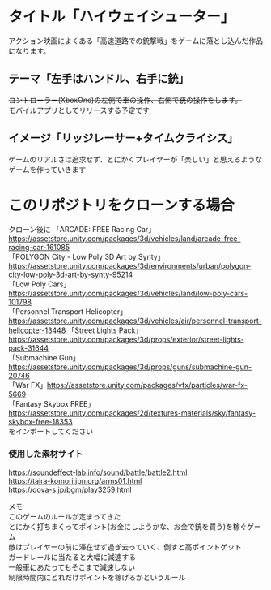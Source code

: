 # タイトル「ハイウェイシューター」
アクション映画によくある「高速道路での銃撃戦」をゲームに落とし込んだ作品になります。
## テーマ「左手はハンドル、右手に銃」
~~コントローラー(XboxOne)の左側で車の操作、右側で銃の操作をします。~~  
モバイルアプリとしてリリースする予定です
## イメージ「リッジレーサー+タイムクライシス」
ゲームのリアルさは追求せず、とにかくプレイヤーが「楽しい」と思えるようなゲームを作っていきます

# このリポジトリをクローンする場合
クローン後に
「ARCADE: FREE Racing Car」https://assetstore.unity.com/packages/3d/vehicles/land/arcade-free-racing-car-161085  
「POLYGON City - Low Poly 3D Art by Synty」　https://assetstore.unity.com/packages/3d/environments/urban/polygon-city-low-poly-3d-art-by-synty-95214  
「Low Poly Cars」https://assetstore.unity.com/packages/3d/vehicles/land/low-poly-cars-101798  
「Personnel Transport Helicopter」https://assetstore.unity.com/packages/3d/vehicles/air/personnel-transport-helicopter-13448
「Street Lights Pack」https://assetstore.unity.com/packages/3d/props/exterior/street-lights-pack-31644  
「Submachine Gun」https://assetstore.unity.com/packages/3d/props/guns/submachine-gun-20746  
「War FX」https://assetstore.unity.com/packages/vfx/particles/war-fx-5669  
「Fantasy Skybox FREE」https://assetstore.unity.com/packages/2d/textures-materials/sky/fantasy-skybox-free-18353  
をインポートしてください



### 使用した素材サイト
https://soundeffect-lab.info/sound/battle/battle2.html  
https://taira-komori.jpn.org/arms01.html  
https://dova-s.jp/bgm/play3259.html  




メモ  
このゲームのルールが定まってきた  
とにかく打ちまくってポイント(お金にしようかな、お金で銃を買う)を稼ぐゲーム  
敵はプレイヤーの前に滞在せず過ぎ去っていく、倒すと高ポイントゲット  
ガードレールに当たると大幅に減速する  
一般車にあたってもそこまで減速しない  
制限時間内にどれだけポイントを稼げるかというルール  
